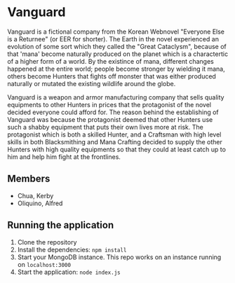 # Vanguard

Vanguard is a fictional company from the Korean Webnovel "Everyone Else is a Returnee" (or EER for shorter). The Earth in the novel experienced an evolution of some sort which they called the "Great Cataclysm", because of that 'mana' become naturally produced on the planet which is a charactertic of a higher form of a world. By the existince of mana, different changes happened at the entire world; people become stronger by wielding it mana, others become Hunters that fights off monster that was either produced naturally or mutated the existing wildlife around the globe.

Vanguard is a weapon and armor manufacturing company that sells quality equipments to other Hunters in prices that the protagonist of the novel decided everyone could afford for. The reason behind the establishing of Vanguard was because the protagonist deemed that other Hunters use such a shabby equipment that puts their own lives more at risk. The protagonist which is both a skilled Hunter, and a Craftsman with high level skills in both Blacksmithing and Mana Crafting decided to supply the other Hunters with high quality equipments so that they could at least catch up to him and help him fight at the frontlines.

## Members
* Chua, Kerby
* Oliquino, Alfred

## Running the application
1. Clone the repository
2. Install the dependencies: `npm install`
3. Start your MongoDB instance. This repo works on an instance running on `localhost:3000`
4. Start the application: `node index.js`
